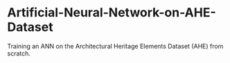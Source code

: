 # Artificial-Neural-Network-on-AHE-Dataset
Training an ANN on the Architectural Heritage Elements Dataset (AHE) from scratch.
